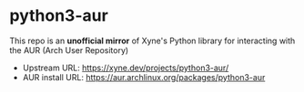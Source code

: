 # python3-aur

This repo is an **unofficial mirror** of Xyne's Python library for interacting with the AUR (Arch User Repository)

- Upstream URL: https://xyne.dev/projects/python3-aur/
- AUR install URL: https://aur.archlinux.org/packages/python3-aur

